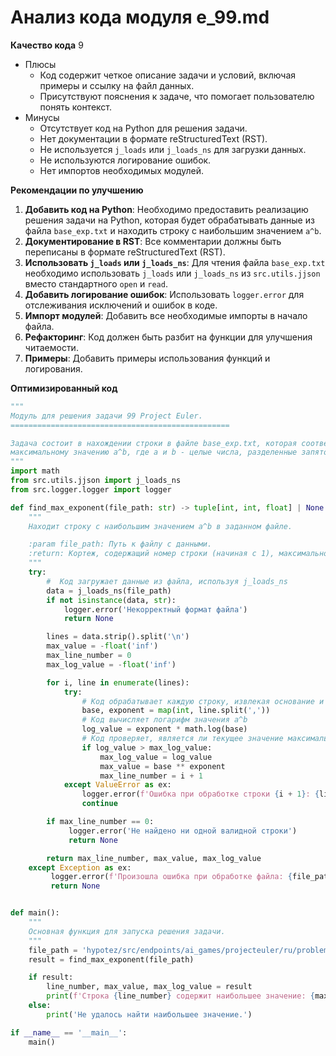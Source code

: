# Анализ кода модуля e_99.md

**Качество кода**
9
- Плюсы
    - Код содержит четкое описание задачи и условий, включая примеры и ссылку на файл данных.
    - Присутствуют пояснения к задаче, что помогает пользователю понять контекст.
- Минусы
    - Отсутствует код на Python для решения задачи.
    - Нет документации в формате reStructuredText (RST).
    - Не используется `j_loads` или `j_loads_ns` для загрузки данных.
    - Не используются логирование ошибок.
    - Нет импортов необходимых модулей.

**Рекомендации по улучшению**

1.  **Добавить код на Python**: Необходимо предоставить реализацию решения задачи на Python, которая будет обрабатывать данные из файла `base_exp.txt` и находить строку с наибольшим значением `a^b`.
2.  **Документирование в RST**: Все комментарии должны быть переписаны в формате reStructuredText (RST).
3.  **Использовать `j_loads` или `j_loads_ns`**:  Для чтения файла `base_exp.txt` необходимо использовать `j_loads` или `j_loads_ns` из `src.utils.jjson` вместо стандартного `open` и `read`.
4.  **Добавить логирование ошибок**: Использовать `logger.error` для отслеживания исключений и ошибок в коде.
5.  **Импорт модулей**: Добавить все необходимые импорты в начало файла.
6.  **Рефакторинг**: Код должен быть разбит на функции для улучшения читаемости.
7.  **Примеры**: Добавить примеры использования функций и логирования.

**Оптимизированный код**

```python
"""
Модуль для решения задачи 99 Project Euler.
=================================================

Задача состоит в нахождении строки в файле base_exp.txt, которая соответствует
максимальному значению a^b, где a и b - целые числа, разделенные запятой в строке.
"""
import math
from src.utils.jjson import j_loads_ns
from src.logger.logger import logger

def find_max_exponent(file_path: str) -> tuple[int, int, float] | None:
    """
    Находит строку с наибольшим значением a^b в заданном файле.

    :param file_path: Путь к файлу с данными.
    :return: Кортеж, содержащий номер строки (начиная с 1), максимальное значение и его логарифм. Возвращает None в случае ошибки.
    """
    try:
        #  Код загружает данные из файла, используя j_loads_ns
        data = j_loads_ns(file_path)
        if not isinstance(data, str):
            logger.error('Некорректный формат файла')
            return None

        lines = data.strip().split('\n')
        max_value = -float('inf')
        max_line_number = 0
        max_log_value = -float('inf')

        for i, line in enumerate(lines):
            try:
                # Код обрабатывает каждую строку, извлекая основание и показатель
                base, exponent = map(int, line.split(','))
                # Код вычисляет логарифм значения a^b
                log_value = exponent * math.log(base)
                # Код проверяет, является ли текущее значение максимальным
                if log_value > max_log_value:
                    max_log_value = log_value
                    max_value = base ** exponent
                    max_line_number = i + 1
            except ValueError as ex:
                logger.error(f'Ошибка при обработке строки {i + 1}: {line}', exc_info=True)
                continue

        if max_line_number == 0:
             logger.error('Не найдено ни одной валидной строки')
             return None

        return max_line_number, max_value, max_log_value
    except Exception as ex:
         logger.error(f'Произошла ошибка при обработке файла: {file_path}', exc_info=True)
         return None


def main():
    """
    Основная функция для запуска решения задачи.
    """
    file_path = 'hypotez/src/endpoints/ai_games/projecteuler/ru/problems/base_exp.txt'
    result = find_max_exponent(file_path)

    if result:
        line_number, max_value, max_log_value = result
        print(f'Строка {line_number} содержит наибольшее значение: {max_value} (log значение: {max_log_value:.2f})')
    else:
        print('Не удалось найти наибольшее значение.')

if __name__ == '__main__':
    main()
```